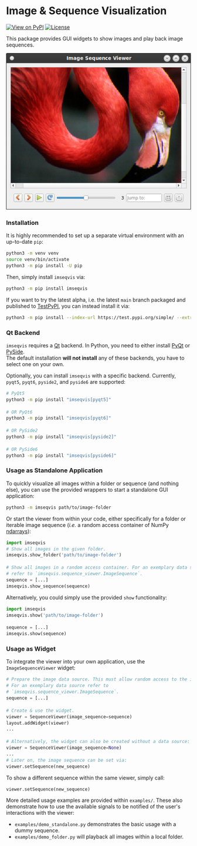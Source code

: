# Image & Sequence Visualization
[![View on PyPI](https://img.shields.io/pypi/v/imseqvis.svg)](https://pypi.org/project/imseqvis)
[![License](https://img.shields.io/badge/license-MIT-blue.svg)](https://github.com/snototter/imseqvis/blob/main/LICENSE?raw=true)

This package provides GUI widgets to show images and play back image sequences.

![Screenshot Sequence Viewer](https://github.com/snototter/imseqvis/blob/main/examples/screenshot.jpg?raw=true "SequenceViewer widget")

### Installation
It is highly recommended to set up a separate virtual environment with an up-to-date `pip`:
```bash
python3 -m venv venv
source venv/bin/activate
python3 -m pip install -U pip
```

Then, simply install `imseqvis` via:
```bash
python3 -m pip install imseqvis
```

If you want to try the latest alpha, i.e. the latest `main` branch packaged and
published to [TestPyPI](https://test.pypi.org/), you can instead install it via:
```bash
python3 -m pip install --index-url https://test.pypi.org/simple/ --extra-index-url https://pypi.org/simple "imseqvis[pyside2]"
```

### Qt Backend
`imseqvis` requires a [Qt](https://www.qt.io/) backend. In Python, you need to
either install [PyQt](https://www.riverbankcomputing.com/software/pyqt/download)
or [PySide](https://doc.qt.io/qtforpython-6/).  
The default installation **will not install** any of these backends, you have
to select one on your own.

Optionally, you can install `imseqvis` with a specific backend. Currently,
`pyqt5`, `pyqt6`, `pyside2`, and `pyside6` are supported:
```bash
# PyQt5
python3 -m pip install "imseqvis[pyqt5]"

# OR PyQt6
python3 -m pip install "imseqvis[pyqt6]"

# OR PySide2
python3 -m pip install "imseqvis[pyside2]"

# OR PySide6
python3 -m pip install "imseqvis[pyside6]"
```

### Usage as Standalone Application
To quickly visualize all images within a folder or sequence (and nothing else),
you can use the provided wrappers to start a standalone GUI application:
```bash
python3 -m imseqvis path/to/image-folder
```

Or start the viewer from within your code, either specifically for a folder
or iterable image sequence (*i.e.* a random access container of NumPy [ndarrays](https://numpy.org/doc/stable/reference/generated/numpy.ndarray.html)):
```python
import imseqvis
# Show all images in the given folder.
imseqvis.show_folder('path/to/image-folder')

# Show all images in a random access container. For an exemplary data source
# refer to `imseqvis.sequence_viewer.ImageSequence`.
sequence = [...]
imseqvis.show_sequence(sequence)
```

Alternatively, you could simply use the provided `show` functionality:
```python
import imseqvis
imseqvis.show('path/to/image-folder')

sequence = [...]
imseqvis.show(sequence)
```

### Usage as Widget
To integrate the viewer into your own application, use the `ImageSequenceViewer`
widget:
```python
# Prepare the image data source. This must allow random access to the images.
# For an exemplary data source refer to
# `imseqvis.sequence_viewer.ImageSequence`.
sequence = [...]

# Create & use the widget.
viewer = SequenceViewer(image_sequence=sequence)
layout.addWidget(viewer)
...

# Alternatively, the widget can also be created without a data source:
viewer = SequenceViewer(image_sequence=None)
...
# Later on, the image sequence can be set via:
viewer.setSequence(new_sequence)
```

To show a different sequence within the same viewer, simply call:
```python
viewer.setSequence(new_sequence)
```

More detailed usage examples are provided within `examples/`. These also
demonstrate how to use the available signals to be notified of the user's
interactions with the viewer:
* `examples/demo_standalone.py` demonstrates the basic usage with a dummy
  sequence.
* `examples/demo_folder.py` will playback all images within a local folder.
